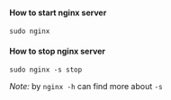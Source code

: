 #### How to start nginx server
	sudo nginx

#### How to stop nginx server
	sudo nginx -s stop
*Note:* by `nginx -h` can find more about `-s`